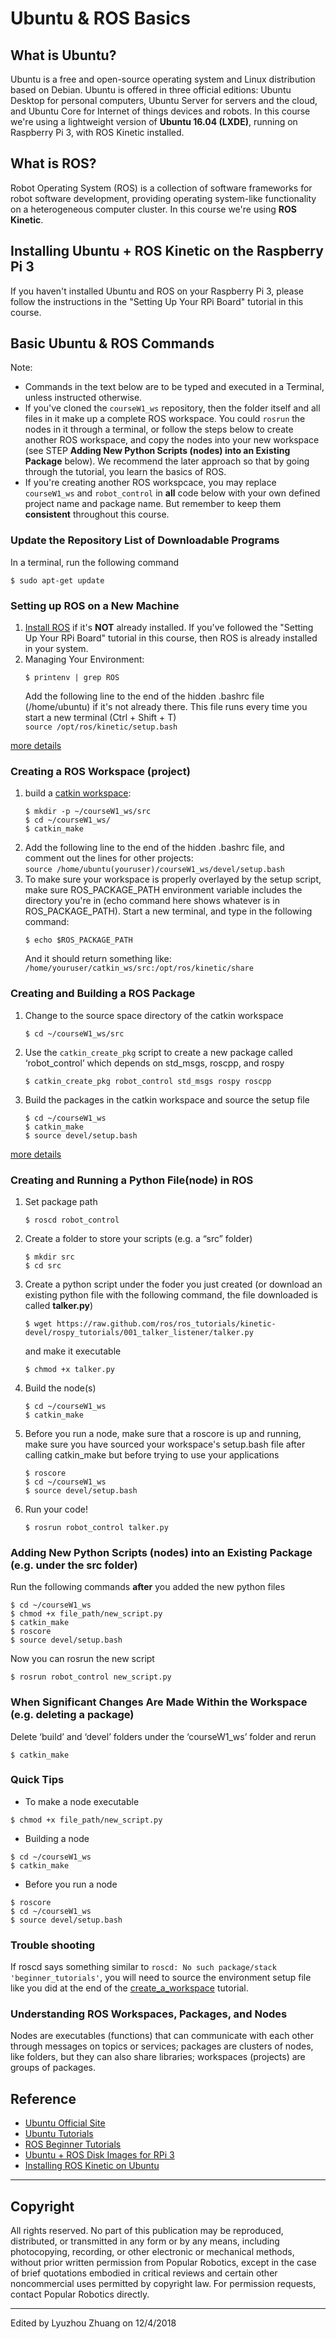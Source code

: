# Ubuntu & ROS Basics


## What is Ubuntu?
Ubuntu is a free and open-source operating system and Linux distribution based on Debian. Ubuntu is offered in three official editions: Ubuntu Desktop for personal computers, Ubuntu Server for servers and the cloud, and Ubuntu Core for Internet of things devices and robots. In this course we're using a lightweight version of **Ubuntu 16.04 (LXDE)**, running on Raspberry Pi 3, with ROS Kinetic installed.


## What is ROS?
Robot Operating System (ROS) is a collection of software frameworks for robot software development, providing operating system-like functionality on a heterogeneous computer cluster. In this course we're using **ROS Kinetic**.


## Installing Ubuntu + ROS Kinetic on the Raspberry Pi 3
If you haven't installed Ubuntu and ROS on your Raspberry Pi 3, please follow the instructions in the "Setting Up Your RPi Board" tutorial in this course.


## Basic Ubuntu & ROS Commands
Note:  
- Commands in the text below are to be typed and executed in a Terminal, unless instructed otherwise.
- If you've cloned the `courseW1_ws` repository, then the folder itself and all files in it make up a complete ROS workspace. You could `rosrun` the nodes in it through a terminal, or follow the steps below to create another ROS workspace, and copy the nodes into your new workspace (see STEP **Adding New Python Scripts (nodes) into an Existing Package** below). We recommend the later approach so that by going through the tutorial, you learn the basics of ROS.
- If you're creating another ROS workspcace, you may replace `courseW1_ws` and `robot_control` in **all** code below with your own defined project name and package name. But remember to keep them **consistent** throughout this course.

### Update the Repository List of Downloadable Programs
In a terminal, run the following command
```
$ sudo apt-get update
```

### Setting up ROS on a New Machine
1. [Install ROS](http://wiki.ros.org/kinetic/Installation/Ubuntu) if it's **NOT** already installed. If you've followed the "Setting Up Your RPi Board" tutorial in this course, then ROS is already installed in your system.
2. Managing Your Environment:  
    ```
    $ printenv | grep ROS
    ```
	Add the following line to the end of the hidden .bashrc file (/home/ubuntu) if it's not already there. This file runs every time you start a new terminal (Ctrl + Shift + T)  
	`source /opt/ros/kinetic/setup.bash` 

[more details](http://wiki.ros.org/ROS/Tutorials/InstallingandConfiguringROSEnvironment)

### Creating a ROS Workspace (project)
1. build a [catkin workspace](http://wiki.ros.org/catkin/workspaces):
    ```
    $ mkdir -p ~/courseW1_ws/src
    $ cd ~/courseW1_ws/
    $ catkin_make
    ```
2. Add the following line to the end of the hidden .bashrc file, and comment out the lines for other projects:  
    `source /home/ubuntu(youruser)/courseW1_ws/devel/setup.bash`
3. To make sure your workspace is properly overlayed by the setup script, make sure ROS_PACKAGE_PATH environment variable includes the directory you're in (echo command here shows whatever is in ROS_PACKAGE_PATH). Start a new terminal, and type in the following command:
    ```
    $ echo $ROS_PACKAGE_PATH
    ```
    And it should return something like: `/home/youruser/catkin_ws/src:/opt/ros/kinetic/share`

### Creating and Building a ROS Package
1. Change to the source space directory of the catkin workspace 
    ```
    $ cd ~/courseW1_ws/src
    ```
2. Use the `catkin_create_pkg` script to create a new package called ‘robot_control’ which depends on std_msgs, roscpp, and rospy
    ```
	$ catkin_create_pkg robot_control std_msgs rospy roscpp
    ```
3. Build the packages in the catkin workspace and source the setup file
    ```
	$ cd ~/courseW1_ws
	$ catkin_make
	$ source devel/setup.bash
    ```
[more details](http://wiki.ros.org/ROS/Tutorials/CreatingPackage)

### Creating and Running a Python File(node) in ROS
1. Set package path
    ```
	$ roscd robot_control
    ```
2. Create a folder to store your scripts (e.g. a “src” folder)
	```
	$ mkdir src
	$ cd src
    ```
3. Create a python script under the foder you just created (or download an existing python file with the following command, the file downloaded is called **talker.py**)
    ```
	$ wget https://raw.github.com/ros/ros_tutorials/kinetic-devel/rospy_tutorials/001_talker_listener/talker.py
    ```
    and make it executable
    ```
	$ chmod +x talker.py
    ```
4. Build the node(s)
    ```
	$ cd ~/courseW1_ws
	$ catkin_make
    ```
5. Before you run a node, make sure that a roscore is up and running, make sure you have sourced your workspace's setup.bash file after calling catkin_make but before trying to use your applications
    ```
	$ roscore
	$ cd ~/courseW1_ws
	$ source devel/setup.bash
    ```
6. Run your code!
    ```
	$ rosrun robot_control talker.py
    ```

### Adding New Python Scripts (nodes) into an Existing Package (e.g. under the **src** folder)
Run the following commands **after** you added the new python files
```
$ cd ~/courseW1_ws  
$ chmod +x file_path/new_script.py
$ catkin_make
$ roscore
$ source devel/setup.bash
```
Now you can rosrun the new script
```
$ rosrun robot_control new_script.py
```

### When Significant Changes Are Made Within the Workspace (e.g. deleting a package)
Delete ‘build’ and ‘devel’ folders under the ‘courseW1_ws’ folder and rerun
```
$ catkin_make
```

### Quick Tips
- To make a node executable
```
$ chmod +x file_path/new_script.py
```
- Building a node
```
$ cd ~/courseW1_ws
$ catkin_make
```
- Before you run a node
```
$ roscore
$ cd ~/courseW1_ws
$ source devel/setup.bash
```

### Trouble shooting
If roscd says something similar to `roscd: No such package/stack 'beginner_tutorials'`, you will need to source the environment setup file like you did at the end of the [create_a_workspace](http://wiki.ros.org/catkin/Tutorials/create_a_workspace) tutorial.

### Understanding ROS Workspaces, Packages, and Nodes
Nodes are executables (functions) that can communicate with each other through messages on topics or services; packages are clusters of nodes, like folders, but they can also share libraries; workspaces (projects) are groups of packages.

## Reference
- [Ubuntu Official Site](https://www.ubuntu.com/global)
- [Ubuntu Tutorials](https://tutorials.ubuntu.com)
- [ROS Beginner Tutorials](http://wiki.ros.org/ROS/Tutorials)
- [Ubuntu + ROS Disk Images for RPi 3](https://downloads.ubiquityrobotics.com)
- [Installing ROS Kinetic on Ubuntu](http://wiki.ros.org/kinetic/Installation/Ubuntu)

---

## Copyright
All rights reserved. No part of this publication may be reproduced, distributed, or transmitted in any form or by any means, including photocopying, recording, or other electronic or mechanical methods, without prior written permission from Popular Robotics, except in the case of brief quotations embodied in critical reviews and certain other noncommercial uses permitted by copyright law. For permission requests, contact Popular Robotics directly.

---

Edited by Lyuzhou Zhuang on 12/4/2018